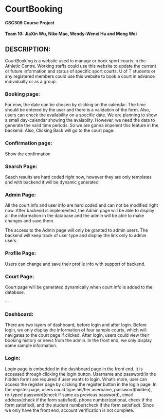 # CourtBooking
#### CSC309 Course Project
#### Team 10: JiaXin Wu, Niko Mao, Wendy-Wenxi Hu and Meng Wei

## DESCRIPTION:
CourtBooking is a website used to manage or book sport courts in the Athletic Centre. Working staffs could use this website to update the current or future information and status of specific sport courts. U of T students or any registered members could use this website to book a court in advance individually or as a group.

### Booking page:

 For now, the date can be chosen by clicking on the calendar. The time should be entered by
the user and there is a validation of the form. Also, users can check the availability on a
specific date. We are planning to show a small day-calendar showing the avaiablity. However,
we need the data to generate the valid time periods. So we are gonna impelent this feature in the 
backend. Also, Clicking Back will go to the court page.

### Confirmation page:

Show the confirmation

### Search Page:

Seach results are hard coded right now, however they are only templates and with backend it will be dynamic generated
 
### Admin Page:

All the court info and user info are hard coded and can not be modified right now. After backend is implemented, the Admin page will be able to display all the information in the database and the admin will be able to make changes and save them.

The access to the Admin page will only be granted to admin users. The backend will keep track of user type and display the link only to admin users.

### Profile Page:
    
Users can change and save their profile info with support of backend.

### Court Page:

Court page will be generated dynamically when court info is added to the database.

--

### Dashboard:
  There are two layers of dashboard, before login and after login.
  Before login, we only display the information of four sample courts, which will navigates to the court page if clicked. 
  After login, users could view their booking history or news from the admin. In the front end, we only display some sample information.

### Login:
  Login page is embedded in the dashboard page in the front end. It is accessed through clicking the login button. Username and password(in the hidden form) are required if user wants to login. What’s more, user can access the register page by clicking the register button in the login page. In the register page, users could type his/her username, password(hidden), re-typed password(check if same as previous password), email address(check if the form satisfied), phone number(optional, check if the form satisfied), and the student number(check if the form satisfied). Since we only have the front end, account verification is not complete. 
